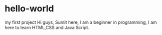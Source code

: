 # hello-world
my first project
Hi guys,
Sumit here, I am a beginner in programming, I am here to learn HTML,CSS and Java Script. 
